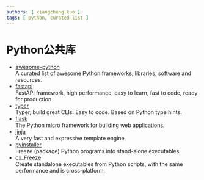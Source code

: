 ```yaml
---
authors: [ xiangcheng.kuo ]
tags: [ python, curated-list ]
---
```


# Python公共库

<!--truncate-->

- [awesome-python](https://github.com/vinta/awesome-python)
  <br/>A curated list of awesome Python frameworks, libraries, software and resources.
- [fastapi](https://fastapi.tiangolo.com/)
  <br/>FastAPI framework, high performance, easy to learn, fast to code, ready for production
- [typer](https://typer.tiangolo.com/)
  <br/>Typer, build great CLIs. Easy to code. Based on Python type hints.
- [flask](https://github.com/pallets/flask)
  <br/>The Python micro framework for building web applications.
- [jinja](https://github.com/pallets/jinja)
  <br/>A very fast and expressive template engine.
- [pyinstaller](https://github.com/pyinstaller/pyinstaller)
  <br/>Freeze (package) Python programs into stand-alone executables
- [cx_Freeze](https://github.com/marcelotduarte/cx_Freeze)
  <br/>Create standalone executables from Python scripts, with the same performance and is cross-platform.